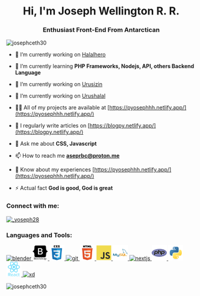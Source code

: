 <h1 align="center">Hi, I'm Joseph Wellington R. R.</h1>
<h3 align="center">Enthusiast Front-End From Antarctican</h3>

<p align="left"> <img src="https://komarev.com/ghpvc/?username=josephceth30&label=Profile%20views&color=0e75b6&style=flat" alt="josephceth30" /> </p>

- 🔭 I’m currently working on [Halalhero](https://halalhero.id)

- 🌱 I’m currently learning **PHP Frameworks, Nodejs, API, others Backend Language**

- 🔭 I’m currently working on [Urusizin](https://urusizin.co)

- 🔭 I’m currently working on [Urushalal](https://urushalal.co)

- 👨‍💻 All of my projects are available at [https://pyosephhh.netlify.app/](https://pyosephhh.netlify.app/)

- 📝 I regularly write articles on [https://blogpy.netlify.app/](https://blogpy.netlify.app/)

- 💬 Ask me about **CSS, Javascript**

- 📫 How to reach me **aseprbc@proton.me**

- 📄 Know about my experiences [https://pyosephhh.netlify.app/](https://pyosephhh.netlify.app/)

- ⚡ Actual fact **God is good, God is great**

<h3 align="left">Connect with me:</h3>
<p align="left">
<a href="https://instagram.com/_yoseph28" target="blank"><img align="center" src="https://raw.githubusercontent.com/rahuldkjain/github-profile-readme-generator/master/src/images/icons/Social/instagram.svg" alt="_yoseph28" height="30" width="40" /></a>
</p>

<h3 align="left">Languages and Tools:</h3>
<p align="left"> <a href="https://www.blender.org/" target="_blank" rel="noreferrer"> <img src="https://download.blender.org/branding/community/blender_community_badge_white.svg" alt="blender" width="40" height="40"/> </a> <a href="https://getbootstrap.com" target="_blank" rel="noreferrer"> <img src="https://raw.githubusercontent.com/devicons/devicon/master/icons/bootstrap/bootstrap-plain-wordmark.svg" alt="bootstrap" width="40" height="40"/> </a> <a href="https://www.w3schools.com/css/" target="_blank" rel="noreferrer"> <img src="https://raw.githubusercontent.com/devicons/devicon/master/icons/css3/css3-original-wordmark.svg" alt="css3" width="40" height="40"/> </a> <a href="https://git-scm.com/" target="_blank" rel="noreferrer"> <img src="https://www.vectorlogo.zone/logos/git-scm/git-scm-icon.svg" alt="git" width="40" height="40"/> </a> <a href="https://www.w3.org/html/" target="_blank" rel="noreferrer"> <img src="https://raw.githubusercontent.com/devicons/devicon/master/icons/html5/html5-original-wordmark.svg" alt="html5" width="40" height="40"/> </a> <a href="https://developer.mozilla.org/en-US/docs/Web/JavaScript" target="_blank" rel="noreferrer"> <img src="https://raw.githubusercontent.com/devicons/devicon/master/icons/javascript/javascript-original.svg" alt="javascript" width="40" height="40"/> </a> <a href="https://www.mysql.com/" target="_blank" rel="noreferrer"> <img src="https://raw.githubusercontent.com/devicons/devicon/master/icons/mysql/mysql-original-wordmark.svg" alt="mysql" width="40" height="40"/> </a> <a href="https://nextjs.org/" target="_blank" rel="noreferrer"> <img src="https://cdn.worldvectorlogo.com/logos/nextjs-2.svg" alt="nextjs" width="40" height="40"/> </a> <a href="https://www.php.net" target="_blank" rel="noreferrer"> <img src="https://raw.githubusercontent.com/devicons/devicon/master/icons/php/php-original.svg" alt="php" width="40" height="40"/> </a> <a href="https://www.python.org" target="_blank" rel="noreferrer"> <img src="https://raw.githubusercontent.com/devicons/devicon/master/icons/python/python-original.svg" alt="python" width="40" height="40"/> </a> <a href="https://reactjs.org/" target="_blank" rel="noreferrer"> <img src="https://raw.githubusercontent.com/devicons/devicon/master/icons/react/react-original-wordmark.svg" alt="react" width="40" height="40"/> </a> <a href="https://www.adobe.com/products/xd.html" target="_blank" rel="noreferrer"> <img src="https://cdn.worldvectorlogo.com/logos/adobe-xd.svg" alt="xd" width="40" height="40"/> </a> </p>

<p><img align="center" src="https://github-readme-streak-stats.herokuapp.com/?user=josephceth30&" alt="josephceth30" /></p>

